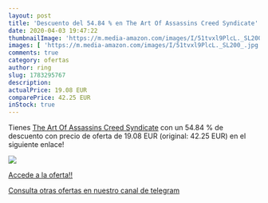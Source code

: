 ```yaml
---
layout: post
title: 'Descuento del 54.84 % en The Art Of Assassins Creed Syndicate'
date: 2020-04-03 19:47:22
thumbnailImage: 'https://m.media-amazon.com/images/I/51tvxl9PlcL._SL200_.jpg'
images: [ 'https://m.media-amazon.com/images/I/51tvxl9PlcL._SL200_.jpg' ]
comments: true
category: ofertas
author: ring
slug: 1783295767
description:
actualPrice: 19.08 EUR
comparePrice: 42.25 EUR
inStock: true
---
```


Tienes [The Art Of Assassins Creed Syndicate](https://www.amazon.com/dp/1783295767/?tag=redken08-20) con un 54.84 % de descuento con precio de oferta de 19.08 EUR (original: 42.25 EUR) en el siguiente enlace!

[![](https://m.media-amazon.com/images/I/51tvxl9PlcL._SL200_.jpg)](https://www.amazon.com/dp/1783295767/?tag=redken08-20)

[Accede a la oferta!!](https://www.amazon.com/dp/1783295767/?tag=redken08-20)

[Consulta otras ofertas en nuestro canal de telegram](https://t.me/s/ofertas25)
